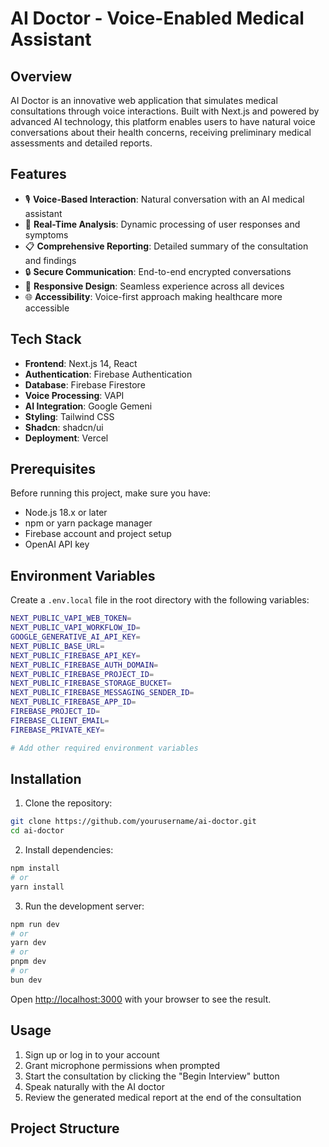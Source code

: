 # AI Doctor - Voice-Enabled Medical Assistant

## Overview

AI Doctor is an innovative web application that simulates medical consultations through voice interactions. Built with Next.js and powered by advanced AI technology, this platform enables users to have natural voice conversations about their health concerns, receiving preliminary medical assessments and detailed reports.

## Features

- 🎙️ **Voice-Based Interaction**: Natural conversation with an AI medical assistant
- 🤖 **Real-Time Analysis**: Dynamic processing of user responses and symptoms
- 📋 **Comprehensive Reporting**: Detailed summary of the consultation and findings
- 🔒 **Secure Communication**: End-to-end encrypted conversations
- 📱 **Responsive Design**: Seamless experience across all devices
- 🌐 **Accessibility**: Voice-first approach making healthcare more accessible

## Tech Stack

- **Frontend**: Next.js 14, React
- **Authentication**: Firebase Authentication
- **Database**: Firebase Firestore
- **Voice Processing**: VAPI
- **AI Integration**: Google Gemeni
- **Styling**: Tailwind CSS
- **Shadcn**: shadcn/ui
- **Deployment**: Vercel

## Prerequisites

Before running this project, make sure you have:

- Node.js 18.x or later
- npm or yarn package manager
- Firebase account and project setup
- OpenAI API key

## Environment Variables

Create a `.env.local` file in the root directory with the following variables:

```bash
NEXT_PUBLIC_VAPI_WEB_TOKEN=
NEXT_PUBLIC_VAPI_WORKFLOW_ID=
GOOGLE_GENERATIVE_AI_API_KEY=
NEXT_PUBLIC_BASE_URL=
NEXT_PUBLIC_FIREBASE_API_KEY=
NEXT_PUBLIC_FIREBASE_AUTH_DOMAIN=
NEXT_PUBLIC_FIREBASE_PROJECT_ID=
NEXT_PUBLIC_FIREBASE_STORAGE_BUCKET=
NEXT_PUBLIC_FIREBASE_MESSAGING_SENDER_ID=
NEXT_PUBLIC_FIREBASE_APP_ID=
FIREBASE_PROJECT_ID=
FIREBASE_CLIENT_EMAIL=
FIREBASE_PRIVATE_KEY=

# Add other required environment variables
```

## Installation

1. Clone the repository:

```bash
git clone https://github.com/yourusername/ai-doctor.git
cd ai-doctor
```

2. Install dependencies:

```bash
npm install
# or
yarn install
```

3. Run the development server:

```bash
npm run dev
# or
yarn dev
# or
pnpm dev
# or
bun dev
```

Open [http://localhost:3000](http://localhost:3000) with your browser to see the result.

## Usage

1. Sign up or log in to your account
2. Grant microphone permissions when prompted
3. Start the consultation by clicking the "Begin Interview" button
4. Speak naturally with the AI doctor
5. Review the generated medical report at the end of the consultation

## Project Structure
